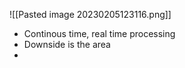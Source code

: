 ![[Pasted image 20230205123116.png]]
- Continous time, real time processing
- Downside is the area
- 